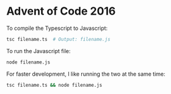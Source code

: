 # Advent of Code 2016 #

To compile the Typescript to Javascript:

```bash
tsc filename.ts  # Output: filename.js
```

To run the Javascript file:

```bash
node filename.js
```

For faster development, I like running the two at the same time:

```bash
tsc filename.ts && node filename.js
```
